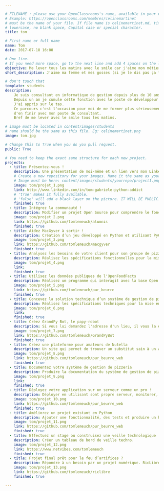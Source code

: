 ```yaml
---

# FILENAME : please use your OpenClassrooms's name, available in your url.
# Example: https://openclassrooms.com/membres/celinemartinet
# must be the name of your file. If file name is celinemartinet.md, title is celinemartinet.
# lowercase, no blank space, Capital case or special character.
title: tom

# First name or full name
name: Tom
date: 2017-07-18 16:00

# One line.
# If you need more space, go to the next line and add 4 spaces on the left, as in 'description'.
objective: Me lever tous les matins avec le smile car j'aime mon métier.
short_description: J'aime ma femme et mes gosses (si je le dis pas ça fait pas bien !), les barbecue avec les copains, la pétanque mais aussi le dev avec mon pote Python. 

# don't touch that
template: students
description:
    Je suis consultant en informatique de gestion depuis plus de 10 ans.
    Depuis un an je cumule cette fonction avec le poste de développeur Python/Django.
    J'ai appris sur le tas.
    Ce parcours c'est l'occasion pour moi de me former plus sérieusement et 
    d'en finir avec mon poste de consultant.
    Bref de me lever avec le smile tous les matins.

# image must be located in content/images/students
# name should be the same as this file. Eg: celinemartinet.png
image: tom.jpg

# Change this to True when you do you pull request.
public: True

# You need to keep the exact same structure for each new project.
projects:
  - title: Présentez-vous !
    description: Une présentation de moi-même et un lien vers mon LinkedIn.
    # Create a new repository for your images. Name it the same as your nickname and profile picture.
    # Image must be here: content/images/students/yourrepo/project1.png
    image: tom/projet_1.png
    link: http://www.linkedin.com/in/tom-gabriele-python-addict
    # 'true' makes it fully available.
    # 'false' will add a black layer on the picture. IT WILL BE PUBLIC!
    finished: true
  - title: Intégrez la communauté !
    description: Modifier un projet Open Source pour comprendre le fonctionnement de Git, de Github et des pull requests. 
    image: tom/projet_2.png
    link: https://github.com/tomlemeuch/alumnis
    finished: true
  - title: Aidez MacGyver à sortir !
    description: Création d’un jeu développé en Python et utilisant PyGame.
    image: tom/projet_3.png
    link: https://github.com/tomlemeuch/macgyver
    finished: true
  - title: Analysez les besoins de votre client pour son groupe de pizzerias
    description: Réalisez les spécifications fonctionnelles pour la mise en place d'un système de gestion de commande de pizza pour la société OC Pizza.
    image: tom/projet_4.png
    link: 
    finished: true
  - title: Utilisez les données publiques de l'OpenFoodFacts
    description: Réalisez un programme qui interagit avec la base Open Food Facts pour en récupérer les aliments, les comparer et proposer à l'utilisateur un substitut plus sain à l'aliment.
    image: tom/projet_5.png
    link: https://github.com/tomlemeuch/pur_beurre
    finished: true
  - title: Concevez la solution technique d’un système de gestion de pizzeria
    description: Réalisez les spécifications techniques pour la mise en place d'un système de gestion de commande de pizza pour la société OC Pizza..
    image: tom/projet_6.png
    link: 
    finished: true
  - title: Créez GrandPy Bot, le papy-robot
    description: Si vous lui demandez l'adresse d'un lieu, il vous la donnera, certes, mais agrémentée d'un long récit très intéressant.
    image: tom/projet_7.png
    link: https://github.com/tomlemeuch/GrandPyBot
    finished: true
  - title: Créez une plateforme pour amateurs de Nutella
    description: Un site qui permet de trouver un substitut sain à un aliment considéré    comme "Trop gras, trop sucré, trop salé".
    image: tom/projet_8.png
    link: https://github.com/tomlemeuch/pur_beurre_web
    finished: true
  - title: Documentez votre système de gestion de pizzeria
    description: Produire la documentation du système de gestion de pizzeria.
    image: tom/projet_9.png
    link:
    finished: true
  - title: Déployez votre application sur un serveur comme un pro !
    description: Déployer en utilisant sont propre serveur, monitorer, automatiser.
    image: tom/projet_10.png
    link: https://github.com/tomlemeuch/pur_beurre_web
    finished: true
  - title: Améliorez un projet existant en Python
    description: Ajouter une fonctionnalité, des tests et produire un hotfix.
    image: tom/projet_11.png
    link: https://github.com/tomlemeuch/pur_beurre_web
    finished: true
  - title: Effectuez un stage ou construisez une veille technologique
    description: Créer un tableau de bord de veille techno.
    image: tom/projet_12.png
    link: https://www.netvibes.com/tomlemeuch
    finished: true
  - title: Projet final prêt pour le feu d’artifices ?
    description: Répondre à un besoin par un projet numérique. RicLibre, Première application française d'organisation de Référendum d'Initiative Citoyenne.
    image: tom/projet_13.png
    link: https://github.com/tomlemeuch/riclibre
    finished: true

---
```

